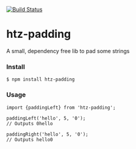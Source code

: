 [![Build Status](https://travis-ci.org/mreis1/htz-padding.svg?branch=master)](https://travis-ci.org/mreis1/htz-padding)


# htz-padding
A small, dependency free lib to pad some strings


### Install

`$ npm install htz-padding`

### Usage

```
import {paddingLeft} from 'htz-padding';

paddingLeft('hello', 5, '0');
// Outputs 0hello

paddingRight('hello', 5, '0');
// Outputs hello0
```
